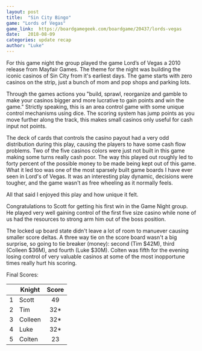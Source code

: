 ```yaml
---
layout: post
title:  "Sin City Bingo"
game: "Lords of Vegas"
game_link:  https://boardgamegeek.com/boardgame/20437/lords-vegas
date:   2018-08-09
categories: update recap
author: "Luke"
---
```


For this game night the group played the game Lord’s of Vegas a 2010 release from Mayfair Games.  The theme for the night was building the iconic casinos of Sin City from it's earliest days.  The game starts with zero casinos on the strip, just a bunch of mom and pop shops and parking lots.

Through the games actions you "build, sprawl, reorganize and gamble to make your casinos bigger and more lucrative to gain points and win the game."  Strictly speaking, this is an area control game with some unique control mechanisms using dice. The scoring system has jump points as you move further along the track, this makes small casinos only useful for cash input not points.

The deck of cards that controls the casino payout had a very odd distribution during this play, causing the players to have some cash flow problems.  Two of the five casinos colors were just not built in this game making some turns really cash poor.  The way this played out roughly led to forty percent of the possible money to be made being kept out of this game.  What it led too was one of the most sparsely built game boards I have ever seen in Lord's of Vegas.  It was an interesting play dynamic, decisions were tougher, and the game wasn't as free wheeling as it normally feels.

All that said I enjoyed this play and how unique it felt.

Congratulations to Scott for getting his first win in the Game Night group.  He played very well gaining control of the first five size casino while none of us had the resources to strong arm him out of the boss position.

The locked up board state didn't leave a lot of room to manuever causing smaller score deltas.  A three way tie on the score board wasn't a big surprise, so going to tie breaker (money): second (Tim $42M), third (Colleen $36M), and fourth (Luke $30M).  Colten was fifth for the evening losing control of very valuable casinos at some of the most inopportune times really hurt his scoring.

Final Scores:

| | Knight | Score |
| :---: | --- | :---: |
| 1 | Scott | 49 |
| 2 | Tim | 32* |
| 3 | Colleen| 32* |
| 4 | Luke | 32* |
| 5 | Colten | 23 |